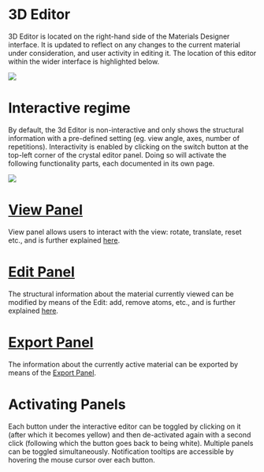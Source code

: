# 3D Editor

3D Editor is located on the right-hand side of the Materials Designer interface. It is updated to reflect on any changes to the current material under consideration, and user activity in editing it. The location of this editor within the wider interface is highlighted below.

<img src="/images/3D-viewer.png"/>

# Interactive regime

By default, the 3d Editor is non-interactive and only shows the structural information with a pre-defined setting (eg. view angle, axes, number of repetitions). Interactivity is enabled by clicking on the switch button <i class="zmdi zmdi-power zmdi-hc-border"></i> at the top-left corner of the crystal editor panel. Doing so will activate the following functionality parts, each documented in its own page.

<img src="/images/3D-viewer-panels.png"/>
 
# [View Panel](./3d-editor/view.md)

View panel allows users to interact with the view: rotate, translate, reset etc., and is further explained [here](./3d-editor/view.md). 

# [Edit Panel](./3d-editor/edit.md)

The structural information about the material currently viewed can be modified by means of the Edit: add, remove atoms, etc., and is further explained [here](./3d-editor/edit.md).   

# [Export Panel](./3d-editor/export.md)

The information about the currently active material can be exported by means of the [Export Panel](./3d-editor/export.md).   

# Activating Panels

Each button under the interactive editor can be toggled by clicking on it (after which it becomes yellow) and then de-activated again with a second click (following which the button goes back to being white). Multiple panels can be toggled simultaneously. Notification tooltips are accessible by hovering the mouse cursor over each button.

